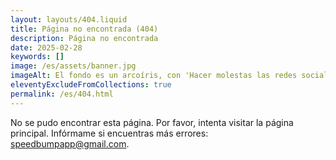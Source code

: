 ```yaml
---
layout: layouts/404.liquid
title: Página no encontrada (404)
description: Página no encontrada
date: 2025-02-28
keywords: []
image: /es/assets/banner.jpg
imageAlt: El fondo es un arcoíris, con 'Hacer molestas las redes sociales' en el centro usando la fuente Comic Sans, y un gato mal dibujado en la esquina superior derecha. Hace referencia al meme de internet 'graphic design is my passion'.
eleventyExcludeFromCollections: true
permalink: /es/404.html
---
```


No se pudo encontrar esta página. Por favor, intenta visitar la página principal. Infórmame si encuentras más errores: speedbumpapp@gmail.com.
